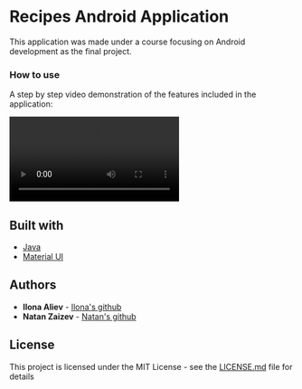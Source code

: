 

# Recipes Android Application

This application was made under a course focusing on Android development as the final project.



### How to use

A step by step video demonstration of the features included in the application:


![App](https://user-images.githubusercontent.com/56848492/127013161-27362ac6-0ae0-4f29-b84c-cede3c2622a4.mov)



## Built with

* [Java](https://docs.oracle.com/en/java/)
* [Material UI](https://material.io/develop/android)

## Authors

* **Ilona Aliev** - [Ilona's github](https://github.com/ilona94al)
* **Natan Zaizev** - [Natan's github](https://github.com/ntnzzv)
## License

This project is licensed under the MIT License - see the [LICENSE.md](LICENSE.md) file for details




